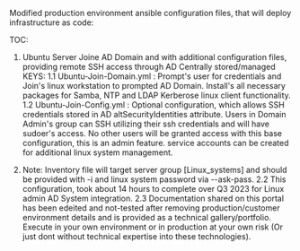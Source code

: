 Modified production environment ansible configuration files, that will deploy infrastructure as code: 

TOC:
1. Ubuntu Server Joine AD Domain and with additional configuration files, providing remote SSH access through AD Centrally stored/managed KEYS: 
  1.1 Ubuntu-Join-Domain.yml  : Prompt's user for credentials and Join's linux workstation to prompted AD Domain.
                                Install's all necessary packages for Samba, NTP and LDAP Kerberose linux client functionality. 
  1.2 Ubuntu-Join-Config.yml  : Optional configuration, which allows SSH credentials stored in AD altSecurityIdentities attribute.
                                Users in Domain Admin's group can SSH utilizing their ssh credentials and will have sudoer's access.
                                 No other users will be granted access with this base configuration, this is an admin feature.
                                 service accounts can be created for additional linux system management.


2.  Note: Inventory file will target server group [Linux_systems] and should be provided with -i and linux system password via --ask-pass.
2.2 This configuration, took about 14 hours to complete over Q3 2023 for Linux admin AD System integration.
2.3 Documentation shared on this portal has been edeited and not-tested after removing production/customer environment details and is provided as a technical gallery/portfolio.  
   Execute in your own environment or in production at your own risk (Or just dont without technical expertise into these technologies).  
